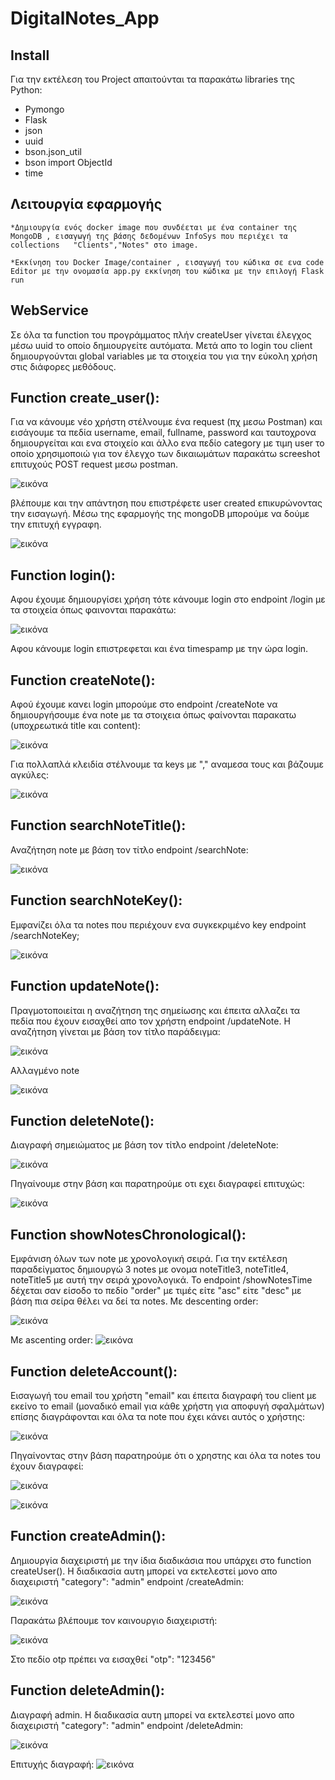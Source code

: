 # DigitalNotes_App

## Install

Για την εκτέλεση του Project απαιτούνται τα παρακάτω libraries της Python:

   * Pymongo
   * Flask
   * json
   * uuid
   * bson.json_util
   * bson import ObjectId
   * time
   
## Λειτουργία εφαρμογής
    
    *Δημιουργία ενός docker image που συνδέεται με ένα container της MongoDB , εισαγωγή της βάσης δεδομένων InfoSys που περιέχει τα collections   "Clients","Notes" στο image.
    
    *Εκκίνηση του Docker Image/container , εισαγωγή του κώδικα σε ενα code Editor με την ονομασία app.py εκκίνηση του κώδικα με την επιλογή Flask run
    
## WebService
Σε όλα τα function του προγράμματος πλήν createUser γίνεται έλεγχος μέσω uuid το οποίο δημιουργείτε αυτόματα. Μετά απο το login του client δημιουργούνται global variables με τα στοιχεία του για την εύκολη χρήση στις διάφορες μεθόδους.

## Function create_user():
Για να κάνουμε νέο χρήστη στέλνουμε ένα request (πχ μεσω Postman) και εισάγουμε τα πεδία username, email, fullname, password και ταυτοχρονα δημιουργείται και ενα στοιχείο και άλλο ενα πεδίο category με τιμη user το οποίο χρησιμοποιώ για τον έλεγχο των δικαιωμάτων παρακάτω screeshot επιτυχούς POST request μεσω postman.

![εικόνα](https://user-images.githubusercontent.com/75616736/177608652-7fe6813b-2430-4b62-8cf2-a77d23d59ca6.png)

βλέπουμε και την απάντηση που επιστρέφετε user created επικυρώνοντας την εισαγωγή. Μέσω της εφαρμογής της mongoDB μπορούμε να δούμε την επιτυχή εγγραφη.

![εικόνα](https://user-images.githubusercontent.com/75616736/177609140-34505625-8be9-442f-a165-d562caadfa30.png)

## Function login():
Αφου έχουμε δημιουργίσει χρήση τότε κάνουμε login στο endpoint /login με τα στοιχεία όπως φαινονται παρακάτω:

![εικόνα](https://user-images.githubusercontent.com/75616736/177613180-0aaccc7c-0261-44c6-9686-50a69431eaa2.png)

Αφου κάνουμε login επιστρεφεται και ένα timespamp με την ώρα login.

## Function createNote():
Αφού έχουμε κανει login μπορούμε στο endpoint /createNote να δημιουργήσουμε ένα note με τα στοιχεια όπως φαίνονται παρακατω (υποχρεωτικά title και content):

![εικόνα](https://user-images.githubusercontent.com/75616736/177613616-17a3c61d-b107-409d-afd6-2bbc4cf7f903.png)

Για πολλαπλά κλειδία στέλνουμε τα keys με "," αναμεσα τους και βάζουμε αγκύλες:

![εικόνα](https://user-images.githubusercontent.com/75616736/177613792-a8a9bdb8-f50a-49d6-bd8d-315528b6c5a6.png)

## Function searchNoteTitle():
Αναζήτηση note με βάση τον τίτλο endpoint /searchNote:

![εικόνα](https://user-images.githubusercontent.com/75616736/177614704-29c5c872-b1be-4367-81ab-9730c81f2f37.png)

## Function searchNoteKey():
Εμφανίζει όλα τα notes που περιέχουν ενα συγκεκριμένο key endpoint /searchNoteKey;

![εικόνα](https://user-images.githubusercontent.com/75616736/177614977-c41d23b5-4b6f-4bd1-bb99-f2ba52d213f7.png)

## Function updateNote():
Πραγμοτοποιείται η αναζήτηση της σημείωσης και έπειτα αλλαζει τα πεδία που έχουν εισαχθεί απο τον χρήστη endpoint /updateNote. Η αναζήτηση γίνεται με βάση τον τίτλο παράδειγμα:

![εικόνα](https://user-images.githubusercontent.com/75616736/177618052-68f81122-82db-4ac6-860a-6dfa0b23d040.png)

Αλλαγμένο note

![εικόνα](https://user-images.githubusercontent.com/75616736/177618090-f5d24896-aae0-474a-8638-acf721d4fbdc.png)

## Function deleteNote():
Διαγραφή σημειώματος με βάση τον τίτλο endpoint /deleteNote:

![εικόνα](https://user-images.githubusercontent.com/75616736/177618299-9cd155dc-0a03-461e-a857-cc3fdcc974a3.png)

Πηγαίνουμε στην βάση και παρατηρούμε οτι εχει διαγραφεί επιτυχώς:

![εικόνα](https://user-images.githubusercontent.com/75616736/177618379-d3028aee-13a1-4464-8ed8-de324e2c487a.png)

## Function showNotesChronological():
Εμφάνιση όλων των note με χρονολογική σειρά. Για την εκτέλεση παραδείγματος δημιουργώ 3 notes με ονομα noteTitle3, noteTitle4, noteTitle5 με αυτή την σειρά χρονολογικά. Το endpoint /showNotesTime δέχεται σαν είσοδο το πεδίο "order" με τιμές είτε "asc" είτε "desc" με βάση πια σείρα θέλει να δεί τα notes.
Με descenting order:

![εικόνα](https://user-images.githubusercontent.com/75616736/177619244-e440403e-05d2-44b8-811c-8d6348163fcb.png)


Με ascenting order:
![εικόνα](https://user-images.githubusercontent.com/75616736/177619312-c09ce8bc-1abb-42ff-ac5f-cca2b7d1310f.png)


## Function deleteAccount():
Εισαγωγή του email του χρήστη "email" και έπειτα διαγραφή του client με εκείνο το email (μοναδικό email για κάθε χρήστη για αποφυγή σφαλμάτων) επίσης διαγράφονται και όλα τα note που έχει κάνει αυτός ο χρήστης:

![εικόνα](https://user-images.githubusercontent.com/75616736/177619859-a96c06f8-1922-42b3-99d1-9e14dc4d0f04.png)

Πηγαίνοντας στην βάση παρατηρούμε ότι ο χρηστης και όλα τα notes του έχουν διαγραφεί:

![εικόνα](https://user-images.githubusercontent.com/75616736/177619936-8d5697cc-f23f-4b80-b57a-ae861ba37be4.png)

![εικόνα](https://user-images.githubusercontent.com/75616736/177619960-bfbd24a8-1658-4428-b910-ef44258d5a56.png)

## Function createAdmin():
Δημιουργία διαχειριστή με την ίδια διαδικάσια που υπάρχει στο function createUser(). Η διαδικασία αυτη μπορεί να εκτελεστεί μονο απο διαχειριστή "category": "admin" endpoint /createAdmin:

![εικόνα](https://user-images.githubusercontent.com/75616736/177866137-9f0dc854-0e0a-4ca0-865d-811540efb902.png)

Παρακάτω βλέπουμε τον καινουργιο διαχειριστή:

![εικόνα](https://user-images.githubusercontent.com/75616736/177622473-2abf6511-a662-453e-961b-6e89d14729e1.png)


Στο πεδίο otp πρέπει να εισαχθεί "otp": "123456"

## Function deleteAdmin():
Διαγραφή admin. Η διαδικασία αυτη μπορεί να εκτελεστεί μονο απο διαχειριστή "category": "admin" endpoint /deleteAdmin:

![εικόνα](https://user-images.githubusercontent.com/75616736/177623023-8b0bfc8e-65b5-4715-af21-445d2ec5c774.png)

Επιτυχής διαγραφή:
![εικόνα](https://user-images.githubusercontent.com/75616736/177623038-16f6424c-f3cf-47b4-8fe3-4d9e88509543.png)






